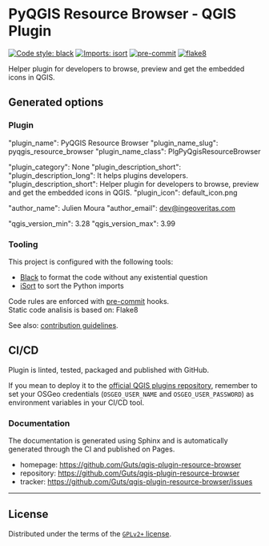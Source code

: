 # PyQGIS Resource Browser - QGIS Plugin

[![Code style: black](https://img.shields.io/badge/code%20style-black-000000.svg)](https://github.com/psf/black)
[![Imports: isort](https://img.shields.io/badge/%20imports-isort-%231674b1?style=flat&labelColor=ef8336)](https://pycqa.github.io/isort/)
[![pre-commit](https://img.shields.io/badge/pre--commit-enabled-brightgreen?logo=pre-commit&logoColor=white)](https://github.com/pre-commit/pre-commit)
[![flake8](https://img.shields.io/badge/linter-flake8-green)](https://flake8.pycqa.org/)

Helper plugin for developers to browse, preview and get the embedded icons in QGIS.

## Generated options

### Plugin

"plugin_name": PyQGIS Resource Browser
"plugin_name_slug": pyqgis_resource_browser
"plugin_name_class": PlgPyQgisResourceBrowser

"plugin_category": None
"plugin_description_short":
"plugin_description_long": It helps plugins developers.
"plugin_description_short": Helper plugin for developers to browse, preview and get the embedded icons in QGIS.
"plugin_icon": default_icon.png

"author_name": Julien Moura
"author_email": dev@ingeoveritas.com

"qgis_version_min": 3.28
"qgis_version_max": 3.99

### Tooling

This project is configured with the following tools:

- [Black](https://black.readthedocs.io/en/stable/) to format the code without any existential question
- [iSort](https://pycqa.github.io/isort/) to sort the Python imports

Code rules are enforced with [pre-commit](https://pre-commit.com/) hooks.  
Static code analisis is based on: Flake8

See also: [contribution guidelines](CONTRIBUTING.md).

## CI/CD

Plugin is linted, tested, packaged and published with GitHub.

If you mean to deploy it to the [official QGIS plugins repository](https://plugins.qgis.org/), remember to set your OSGeo credentials (`OSGEO_USER_NAME` and `OSGEO_USER_PASSWORD`) as environment variables in your CI/CD tool.

### Documentation

The documentation is generated using Sphinx and is automatically generated through the CI and published on Pages.

- homepage: <https://github.com/Guts/qgis-plugin-resource-browser>
- repository: <https://github.com/Guts/qgis-plugin-resource-browser>
- tracker: <https://github.com/Guts/qgis-plugin-resource-browser/issues>

----

## License

Distributed under the terms of the [`GPLv2+` license](LICENSE).
